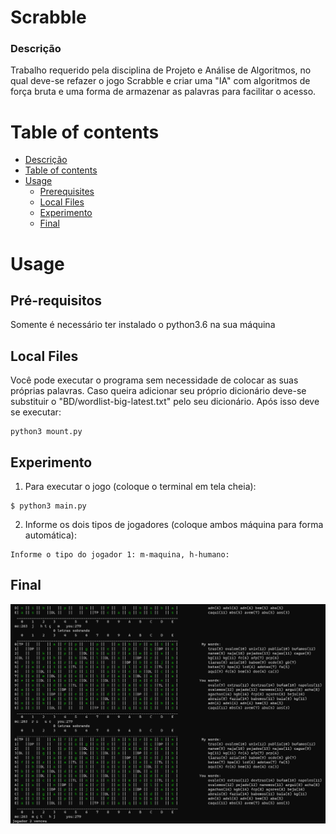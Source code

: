 Scrabble  
================

### Descrição
Trabalho requerido pela disciplina de Projeto e Análise de Algoritmos, no qual deve-se refazer o jogo Scrabble e criar uma "IA" com algoritmos de força bruta e uma forma de armazenar as palavras para facilitar o acesso. 


Table of contents
=================
<!--ts-->
   * [Descrição](#Descrição)
   * [Table of contents](#tabela-de-conteudo)
   * [Usage](#Usage)
      * [Prerequisites](#prerequisites)
      * [Local Files](#local-files)
      * [Experimento](#experimento)
      * [Final](#final)
<!--te-->

# Usage

## Pré-requisitos

Somente é necessário ter instalado o python3.6 na sua máquina

## Local Files
Você pode executar o programa sem necessidade de colocar as suas próprias palavras. Caso queira adicionar seu próprio dicionário deve-se substituir o "BD/wordlist-big-latest.txt" pelo seu dicionário. Após isso deve se executar:

```
python3 mount.py
```

## Experimento
1. Para executar o jogo (coloque o terminal em tela cheia): 
```
$ python3 main.py
```

2. Informe os dois tipos de jogadores (coloque ambos máquina para forma automática):
```
Informe o tipo do jogador 1: m-maquina, h-humano:
```

## Final

![Alt Text](./imagens/tela.png)

